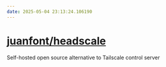 ```yaml
---
date: 2025-05-04 23:13:24.106190
---
```


# [juanfont/headscale](https://github.com/juanfont/headscale)

Self-hosted open source alternative to Tailscale control server